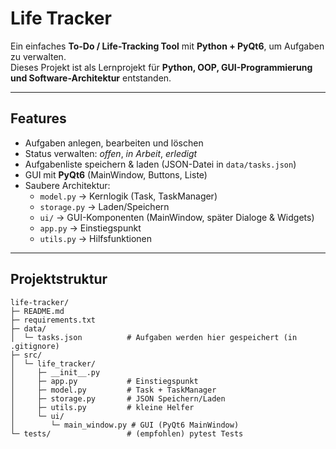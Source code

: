 # Life Tracker 

Ein einfaches **To-Do / Life-Tracking Tool** mit **Python + PyQt6**, um Aufgaben zu verwalten.  
Dieses Projekt ist als Lernprojekt für **Python, OOP, GUI-Programmierung und Software-Architektur** entstanden.

---

##  Features

- Aufgaben anlegen, bearbeiten und löschen
- Status verwalten: _offen_, _in Arbeit_, _erledigt_
- Aufgabenliste speichern & laden (JSON-Datei in `data/tasks.json`)
- GUI mit **PyQt6** (MainWindow, Buttons, Liste)
- Saubere Architektur:
  - `model.py` → Kernlogik (Task, TaskManager)
  - `storage.py` → Laden/Speichern
  - `ui/` → GUI-Komponenten (MainWindow, später Dialoge & Widgets)
  - `app.py` → Einstiegspunkt
  - `utils.py` → Hilfsfunktionen

---

## Projektstruktur

```text
life-tracker/
├─ README.md
├─ requirements.txt
├─ data/
│  └─ tasks.json          # Aufgaben werden hier gespeichert (in .gitignore)
├─ src/
│  └─ life_tracker/
│     ├─ __init__.py
│     ├─ app.py           # Einstiegspunkt
│     ├─ model.py         # Task + TaskManager
│     ├─ storage.py       # JSON Speichern/Laden
│     ├─ utils.py         # kleine Helfer
│     └─ ui/
│        └─ main_window.py # GUI (PyQt6 MainWindow)
└─ tests/                 # (empfohlen) pytest Tests
